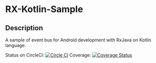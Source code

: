 RX-Kotlin-Sample
===============================


Description
--
A sample of event bus for Android development with RxJava on Kotlin language.

Status on CircleCI:
[![Circle CI](https://circleci.com/gh/duchuyctlk/Rx-Kotlin-Sample/tree/master.svg?style=svg)](https://circleci.com/gh/duchuyctlk/Rx-Kotlin-Sample/tree/master)
Coverage:
[![Coverage Status](https://coveralls.io/repos/github/duchuyctlk/Rx-Kotlin-Sample/badge.svg?branch=master)](https://coveralls.io/github/duchuyctlk/Rx-Kotlin-Sample?branch=master)
